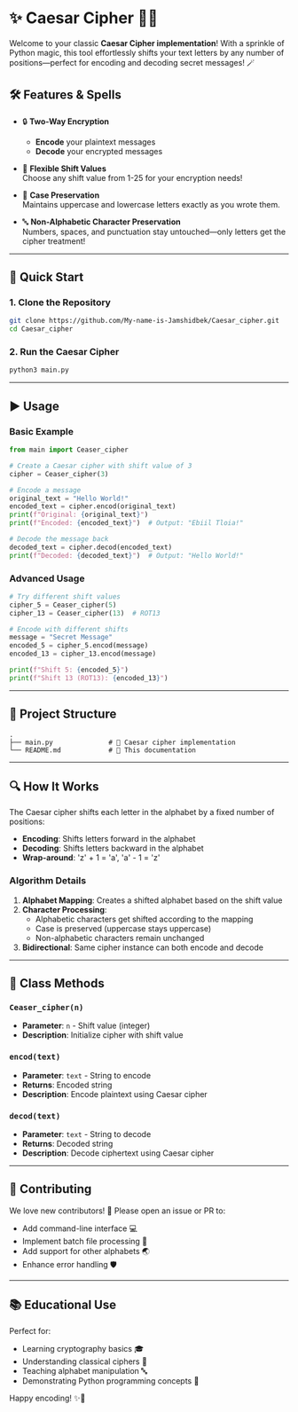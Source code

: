 # ✨ Caesar Cipher 🔐🔤

Welcome to your classic **Caesar Cipher implementation**! With a sprinkle of Python magic, this tool effortlessly shifts your text letters by any number of positions—perfect for encoding and decoding secret messages! 🪄

## 🛠️ Features & Spells

- 🔒 **Two-Way Encryption**  
  - **Encode** your plaintext messages  
  - **Decode** your encrypted messages

- 🔄 **Flexible Shift Values**  
  Choose any shift value from 1-25 for your encryption needs!

- 🧩 **Case Preservation**  
  Maintains uppercase and lowercase letters exactly as you wrote them.

- 🔤 **Non-Alphabetic Character Preservation**  
  Numbers, spaces, and punctuation stay untouched—only letters get the cipher treatment!

---

## 🚀 Quick Start

### 1. Clone the Repository
```bash
git clone https://github.com/My-name-is-Jamshidbek/Caesar_cipher.git
cd Caesar_cipher
```

### 2. Run the Caesar Cipher
```bash
python3 main.py
```

---

## ▶️ Usage

### Basic Example

```python
from main import Ceaser_cipher

# Create a Caesar cipher with shift value of 3
cipher = Ceaser_cipher(3)

# Encode a message
original_text = "Hello World!"
encoded_text = cipher.encod(original_text)
print(f"Original: {original_text}")
print(f"Encoded: {encoded_text}")  # Output: "Ebiil Tloia!"

# Decode the message back
decoded_text = cipher.decod(encoded_text)
print(f"Decoded: {decoded_text}")  # Output: "Hello World!"
```

### Advanced Usage

```python
# Try different shift values
cipher_5 = Ceaser_cipher(5)
cipher_13 = Ceaser_cipher(13)  # ROT13

# Encode with different shifts
message = "Secret Message"
encoded_5 = cipher_5.encod(message)
encoded_13 = cipher_13.encod(message)

print(f"Shift 5: {encoded_5}")
print(f"Shift 13 (ROT13): {encoded_13}")
```

---

## 📁 Project Structure

```
.
├── main.py              # 🔐 Caesar cipher implementation
└── README.md            # 📖 This documentation
```

---

## 🔍 How It Works

The Caesar cipher shifts each letter in the alphabet by a fixed number of positions:

- **Encoding**: Shifts letters forward in the alphabet
- **Decoding**: Shifts letters backward in the alphabet
- **Wrap-around**: 'z' + 1 = 'a', 'a' - 1 = 'z'

### Algorithm Details

1. **Alphabet Mapping**: Creates a shifted alphabet based on the shift value
2. **Character Processing**: 
   - Alphabetic characters get shifted according to the mapping
   - Case is preserved (uppercase stays uppercase)
   - Non-alphabetic characters remain unchanged
3. **Bidirectional**: Same cipher instance can both encode and decode

---

## 🎯 Class Methods

### `Ceaser_cipher(n)`
- **Parameter**: `n` - Shift value (integer)
- **Description**: Initialize cipher with shift value

### `encod(text)`
- **Parameter**: `text` - String to encode
- **Returns**: Encoded string
- **Description**: Encode plaintext using Caesar cipher

### `decod(text)`
- **Parameter**: `text` - String to decode  
- **Returns**: Decoded string
- **Description**: Decode ciphertext using Caesar cipher

---

## 🤝 Contributing

We love new contributors! 🎉 Please open an issue or PR to:

- Add command-line interface 💻  
- Implement batch file processing 📁  
- Add support for other alphabets 🌏  
- Enhance error handling 🛡️  

---

## 📚 Educational Use

Perfect for:
- Learning cryptography basics 🎓
- Understanding classical ciphers 📜
- Teaching alphabet manipulation 🔤
- Demonstrating Python programming concepts 🐍

Happy encoding! ✨🔐